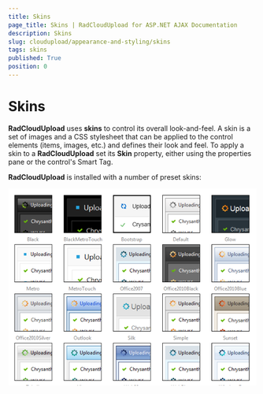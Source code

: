 ```yaml
---
title: Skins
page_title: Skins | RadCloudUpload for ASP.NET AJAX Documentation
description: Skins
slug: cloudupload/appearance-and-styling/skins
tags: skins
published: True
position: 0
---
```


# Skins



**RadCloudUpload** uses **skins** to control its overall look-and-feel. A skin is a set of images and a CSS stylesheet that can be applied to the control elements (items, images, etc.) and defines their look and feel. To apply a skin to a **RadCloudUpload** set its **Skin** property, either using the properties pane or the control's Smart Tag.

**RadCloudUpload** is installed with a number of preset skins:

![cloudupload skins thumb](images/cloudupload_skins_thumb.png)

